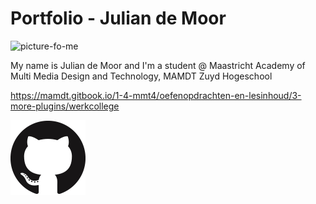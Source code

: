 # Portfolio - Julian de Moor

![picture-fo-me](400.jpeg)

My name is Julian de Moor and I'm a student @ Maastricht Academy of Multi Media Design and Technology, MAMDT Zuyd Hogeschool

https://mamdt.gitbook.io/1-4-mmt4/oefenopdrachten-en-lesinhoud/3-more-plugins/werkcollege

[![clickable-img-to-profile](GitHub-Mark-120px-plus.png)](https://github.com/JuliandeMoor)
